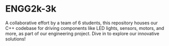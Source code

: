 # ENGG2k-3k
A collaborative effort by a team of 6 students, this repository houses our C++ codebase for driving components like LED lights, sensors, motors, and more, as part of our engineering project. Dive in to explore our innovative solutions!
